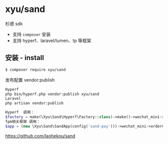 # xyu/sand
杉德 sdk

* 支持 `composer` 安装
* 支持 hyperf、laravel/lumen、tp 等框架

## 安装 - install

```bash
$ composer require xyu/sand
```

发布配置 vendor:publish
```bash
Hyperf
php bin/hyperf.php vendor:publish xyu/sand
Laravel
php artisan vendor:publish
```

```php
Hyperf  调用：
$factory = make(\Xyu\Sand\Hyperf\Factory::class)->make()->wechat_mini->orderCreate([]);
fpm相关框架 调用：
$app = (new \Xyu\Sand\SandApp(config('sand-pay')))->wechat_mini->orderCreate([]);
```

https://github.com/laohekou/sand